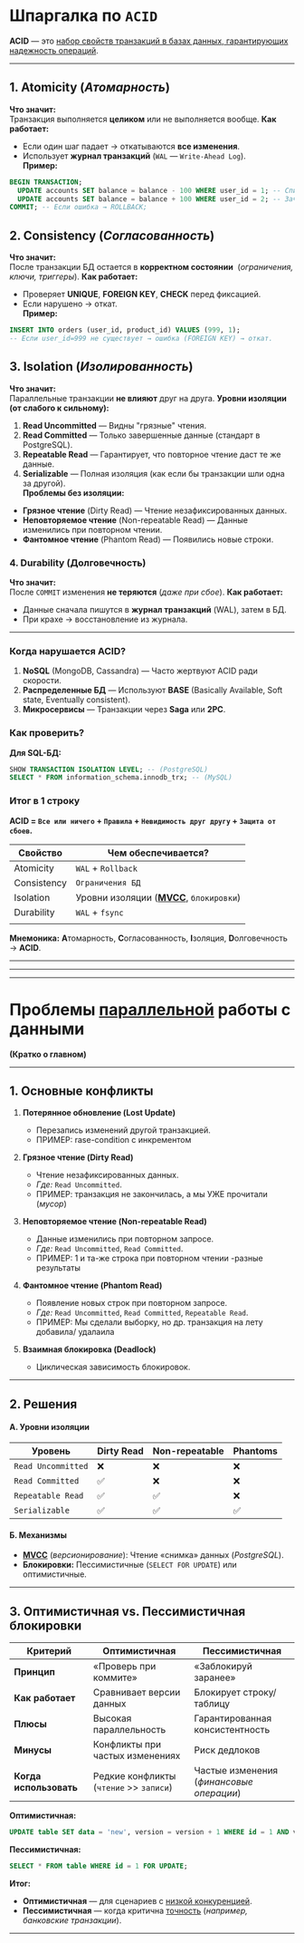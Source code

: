 # **Шпаргалка по `ACID`**

**ACID** — это <u>набор свойств транзакций в базах данных, гарантирующих надежность операций</u>.

---
## **1. Atomicity** (*Атомарность*)
**Что значит:**  
	Транзакция выполняется **целиком** или не выполняется вообще.
**Как работает:**
- Если один шаг падает → откатываются **все изменения**.    
- Использует **журнал транзакций** (`WAL` — `Write-Ahead Log`).   
**Пример:**
```sql
BEGIN TRANSACTION;  
  UPDATE accounts SET balance = balance - 100 WHERE user_id = 1; -- Списание  
  UPDATE accounts SET balance = balance + 100 WHERE user_id = 2; -- Зачисление  
COMMIT; -- Если ошибка → ROLLBACK;  
```

## **2. Consistency** (*Согласованность*)
**Что значит:**  
	После транзакции БД остается в **корректном состоянии** 
		(*ограничения, ключи, триггеры*).
**Как работает:**
- Проверяет **UNIQUE**, **FOREIGN KEY**, **CHECK** перед фиксацией.    
- Если нарушено → откат.    
**Пример:**
```sql
INSERT INTO orders (user_id, product_id) VALUES (999, 1);  
-- Если user_id=999 не существует → ошибка (FOREIGN KEY) → откат.  
```

## **3. Isolation** (*Изолированность*)
**Что значит:**  
	Параллельные транзакции **не влияют** друг на друга.
**Уровни изоляции (от слабого к сильному):**
1. **Read Uncommitted** — Видны "грязные" чтения.    
2. **Read Committed** — Только завершенные данные (стандарт в PostgreSQL).    
3. **Repeatable Read** — Гарантирует, что повторное чтение даст те же данные.    
4. **Serializable** — Полная изоляция (как если бы транзакции шли одна за другой).   
**Проблемы без изоляции:**
- **Грязное чтение** (Dirty Read) — Чтение незафиксированных данных.    
- **Неповторяемое чтение** (Non-repeatable Read) — Данные изменились при повторном чтении.    
- **Фантомное чтение** (Phantom Read) — Появились новые строки.    

### **4. Durability** (Долговечность)
**Что значит:**  
	После `COMMIT` изменения **не теряются** (*даже при сбое*).
**Как работает:**
- Данные сначала пишутся в **журнал транзакций** (WAL), затем в БД.    
- При крахе → восстановление из журнала.    

---
### **Когда нарушается ACID?**
1. **NoSQL** (MongoDB, Cassandra) — Часто жертвуют ACID ради скорости.    
2. **Распределенные БД** — Используют **BASE** (Basically Available, Soft state, Eventually consistent).    
3. **Микросервисы** — Транзакции через **Saga** или **2PC**.    

### **Как проверить?**
**Для SQL-БД:**
```sql
SHOW TRANSACTION ISOLATION LEVEL; -- (PostgreSQL)  
SELECT * FROM information_schema.innodb_trx; -- (MySQL)  
```

### **Итог в 1 строку**
**ACID = `Все или ничего` + `Правила` + `Невидимость друг другу` + `Защита от сбоев`.**

| **Свойство** | **Чем обеспечивается?**                             |
| ------------ | --------------------------------------------------- |
| Atomicity    | `WAL` + `Rollback`                                  |
| Consistency  | `Ограничения БД`                                    |
| Isolation    | Уровни изоляции ([**MVCC**](MVCC.md), `блокировки`) |
| Durability   | `WAL` + `fsync`                                     |
|              |                                                     |

**Мнемоника:** **A**томарность, **C**огласованность, **I**золяция, **D**олговечность → **ACID**.

---
---
---
# **Проблемы <u>параллельной</u> работы с данными**
**(Кратко о главном)**

---
## 1. **Основные конфликты**

1. **Потерянное обновление (Lost Update)**    
    - Перезапись изменений другой транзакцией.
    - ПРИМЕР: rase-condition с инкрементом
    
2. **Грязное чтение (Dirty Read)**    
    - Чтение незафиксированных данных.        
    - _Где:_ `Read Uncommitted`.        
    - ПРИМЕР: транзакция не закончилась, а мы УЖЕ прочитали (*мусор*)
	
3. **Неповторяемое чтение (Non-repeatable Read)**    
    - Данные изменились при повторном запросе.        
    - _Где:_ `Read Uncommitted`, `Read Committed`.
    - ПРИМЕР: 1 и та-же строка при повторном чтении -разные результаты
    
4. **Фантомное чтение (Phantom Read)**    
    - Появление новых строк при повторном запросе.        
    - _Где:_ `Read Uncommitted`, `Read Committed`, `Repeatable Read`.
    - ПРИМЕР: Мы сделали выборку, но др. транзакция на лету добавила/ удалаила
    
5. **Взаимная блокировка (Deadlock)**    
    - Циклическая зависимость блокировок.        

---
## 2. **Решения**

#### **А. Уровни изоляции**

| Уровень            | Dirty Read | Non-repeatable | Phantoms |
| ------------------ | ---------- | -------------- | -------- |
| `Read Uncommitted` | ❌          | ❌              | ❌        |
| `Read Committed`   | ✅          | ❌              | ❌        |
| `Repeatable Read`  | ✅          | ✅              | ❌        |
| `Serializable`     | ✅          | ✅              | ✅        |

#### **Б. Механизмы**
- [**MVCC**](MVCC.md) (*версионирование*): Чтение «снимка» данных (*PostgreSQL*).    
- **Блокировки:** Пессимистичные (`SELECT FOR UPDATE`) или оптимистичные.    

---
## 3. **Оптимистичная vs. Пессимистичная блокировки**

| **Критерий**           | **Оптимистичная**                           | **Пессимистичная**                           |
| ---------------------- | ------------------------------------------- | -------------------------------------------- |
| **Принцип**            | «Проверь при коммите»                       | «Заблокируй заранее»                         |
| **Как работает**       | Сравнивает версии данных                    | Блокирует строку/таблицу                     |
| **Плюсы**              | Высокая параллельность                      | Гарантированная консистентность              |
| **Минусы**             | Конфликты при частых изменениях             | Риск дедлоков                                |
| **Когда использовать** | Редкие конфликты <br>(`чтение` >> `записи`) | Частые изменения <br>(*финансовые операции*) |

**Оптимистичная:**
```sql
UPDATE table SET data = 'new', version = version + 1 WHERE id = 1 AND version = 2;
```

**Пессимистичная:**
```sql
SELECT * FROM table WHERE id = 1 FOR UPDATE;
```

**Итог:**
- **Оптимистичная** — для сценариев с <u>низкой конкуренцией</u>.    
- **Пессимистичная** — когда критична <u>точность</u> (*например, банковские транзакции*).

---
